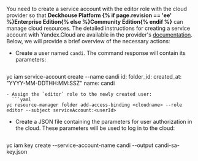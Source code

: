 You need to create a service account with the editor role with the cloud provider so that **Deckhouse Platform {% if page.revision == 'ee' %}Enterprise Edition{% else %}Community Edition{% endif %}**  can manage cloud resources. The detailed instructions for creating a service account with Yandex.Cloud are available in the provider's [documentation](https://cloud.yandex.com/en/docs/resource-manager/operations/cloud/set-access-bindings). Below, we will provide a brief overview of the necessary actions:

- Create a user named `candi`. The command response will contain its parameters:
  ```yaml
yc iam service-account create --name candi
id: <userId>
folder_id: <folderId>
created_at: "YYYY-MM-DDTHH:MM:SSZ"
name: candi
```
- Assign the `editor` role to the newly created user:
  ```yaml
yc resource-manager folder add-access-binding <cloudname> --role editor --subject serviceAccount:<userId>
```
- Create a JSON file containing the parameters for user authorization in the cloud. These parameters will be used to log in to the cloud:
  ```yaml
yc iam key create --service-account-name candi --output candi-sa-key.json
```

